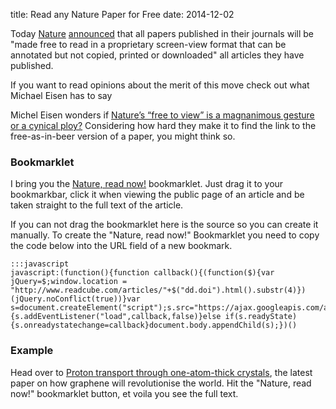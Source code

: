 title: Read any Nature Paper for Free
date: 2014-12-02

Today [Nature](http://www.nature.com)
[announced](http://www.nature.com/news/nature-makes-all-articles-free-to-view-1.16460)
that all papers published in their journals will be "made free to read
in a proprietary screen-view format that can be annotated but not
copied, printed or downloaded" all articles they have published.

If you want to read opinions about the merit of this move check out what Michael Eisen has to say

Michel Eisen wonders if [Nature’s “free to view” is a magnanimous gesture or a cynical ploy?](http://www.michaeleisen.org/blog/?p=1668) Considering how hard
they make it to find the link to the free-as-in-beer version of a paper, you
might think so.

### Bookmarklet

I bring you the <a href="javascript:(function()%7Bfunction%20callback()%7B(function(%24)%7Bvar%20jQuery%3D%24%3Bwindow.location%20%3D%20%22http%3A%2F%2Fwww.readcube.com%2Farticles%2F%22%2B%24(%22dd.doi%22).html().substr(4)%7D)(jQuery.noConflict(true))%7Dvar%20s%3Ddocument.createElement(%22script%22)%3Bs.src%3D%22https%3A%2F%2Fajax.googleapis.com%2Fajax%2Flibs%2Fjquery%2F1.7.1%2Fjquery.min.js%22%3Bif(s.addEventListener)%7Bs.addEventListener(%22load%22%2Ccallback%2Cfalse)%7Delse%20if(s.readyState)%7Bs.onreadystatechange%3Dcallback%7Ddocument.body.appendChild(s)%3B%7D)()">Nature, read now!</a> bookmarklet. Just drag it to
your bookmarkbar, click it when viewing the public page of an article
and be taken straight to the full text of the article.

If you can not drag the bookmarklet here is the source so you can
create it manually. To create the "Nature, read now!" Bookmarklet you
need to copy the code below into the URL field of a new bookmark.

    :::javascript
    javascript:(function(){function callback(){(function($){var jQuery=$;window.location = "http://www.readcube.com/articles/"+$("dd.doi").html().substr(4)})(jQuery.noConflict(true))}var s=document.createElement("script");s.src="https://ajax.googleapis.com/ajax/libs/jquery/1.7.1/jquery.min.js";if(s.addEventListener){s.addEventListener("load",callback,false)}else if(s.readyState){s.onreadystatechange=callback}document.body.appendChild(s);})()

### Example

Head over to [Proton transport through one-atom-thick
crystals](http://www.nature.com/nature/journal/vaop/ncurrent/full/nature14015.html),
the latest paper on how graphene will revolutionise the world. Hit the
"Nature, read now!" bookmarklet button, et voila you see the full text.